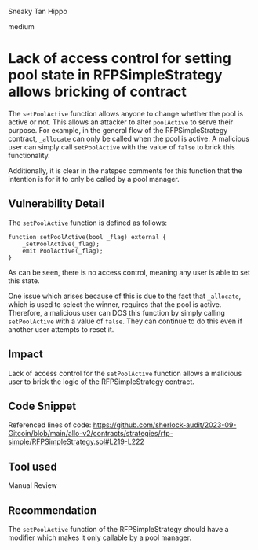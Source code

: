 Sneaky Tan Hippo

medium

# Lack of access control for setting pool state in RFPSimpleStrategy allows bricking of contract

The `setPoolActive` function allows anyone to change whether the pool is active or not. This allows an attacker to alter `poolActive` to serve their purpose. For example, in the general flow of the RFPSimpleStrategy contract, `_allocate` can only be called when the pool is active. A malicious user can simply call `setPoolActive` with the value of `false` to brick this functionality. 

Additionally, it is clear in the natspec comments for this function that the intention is for it to only be called by a pool manager.

## Vulnerability Detail

The `setPoolActive` function is defined as follows:
```solidity
function setPoolActive(bool _flag) external {
	_setPoolActive(_flag);
	emit PoolActive(_flag);
}
```
As can be seen, there is no access control, meaning any user is able to set this state. 

One issue which arises because of this is due to the fact that `_allocate`, which is used to select the winner, requires that the pool is active. Therefore, a malicious user can DOS this function by simply calling `setPoolActive` with a value of `false`. They can continue to do this even if another user attempts to reset it.

## Impact

Lack of access control for the `setPoolActive` function allows a malicious user to brick the logic of the RFPSimpleStrategy contract.

## Code Snippet

Referenced lines of code:
https://github.com/sherlock-audit/2023-09-Gitcoin/blob/main/allo-v2/contracts/strategies/rfp-simple/RFPSimpleStrategy.sol#L219-L222

## Tool used

Manual Review

## Recommendation

The `setPoolActive` function of the RFPSimpleStrategy should have a modifier which makes it only callable by a pool manager.